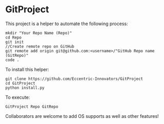 # GitProject

This project is a helper to automate the following process:

```
mkdir "Your Repo Name (Repo)"
cd Repo
git init
//Create remote repo on GitHub
git remote add origin git@github.com:<username>/"GitHub Repo name (GitRepo)"
code .
```

To install this helper:

```
git clone https://github.com/Eccentric-Innovators/GitProject
cd GitProject
python install.py
```

To execute:
```
GitProject Repo GitRepo
```

Collaborators are welcome to add OS supports as well as other features!
